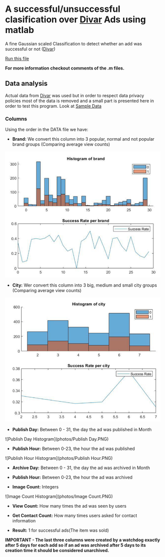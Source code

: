 # A successful/unsuccessful clasification over [Divar](https://divar.ir/) Ads using matlab
A fine Gaussian scaled Classification to detect whether an add was successful or not ([Divar](https://divar.ir/))

[Run this file](Make_Data_Great_Again.m)

**For more information checkout comments of the .m files.**

## Data analysis

Actual data from [Divar](https://divar.ir/) was used but in order to respect data privacy policies most of the data is removed and a small part is presented here in order to test this program. Look at [Sample Data](DATA.csv)

### Columns

Using the order in the DATA file we have:
- **Brand:** We convert this column into 3 popular, normal and not popular brand groups (Comparing average view counts)

![Brand Histogram](photos/Brand.PNG)

- **City:** Wer convert this column into 3 big, medium and small city groups (Comparing average view counts)

![City Histogram](photos/City.PNG)

- **Publish Day:** Between 0 - 31, the day the ad was published in Month

![Publish Day Histogram](photos/Publish Day.PNG)

- **Publish Hour:** Between 0-23, the hour the ad was published

![Publish Hour Histogram](photos/Publish Hour.PNG)

- **Archive Day:** Between 0 - 31, the day the ad was archived in Month

- **Publish Hour:** Between 0-23, the hour the ad was archived

- **Image Count:** Integers

![Image Count Histogram](photos/Image Count.PNG)

- **View Count:** How many times the ad was seen by users

- **Get Contact Count:** How many times users asked for contact information

- **Result:** 1 for successful ads(The item was sold)

**IMPORTANT - The last three columns were created by a watchdog exactly after 5 days for each add so if an ad was archived after 5 days to its creation time it should be considered unarchived.**


